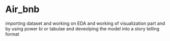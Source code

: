 # Air_bnb

importing dataset and working on EDA and working of visualization part and by using power bi or tabulae and deveolping the model into a story telling format


